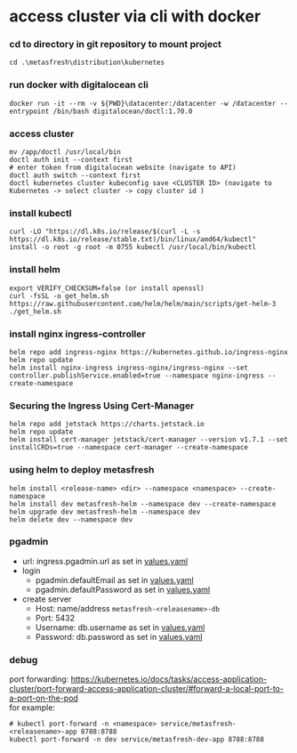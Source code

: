 # access cluster via cli with docker

### cd to directory in git repository to mount project
```
cd .\metasfresh\distribution\kubernetes
```
### run docker with digitalocean cli
```
docker run -it --rm -v ${PWD}\datacenter:/datacenter -w /datacenter --entrypoint /bin/bash digitalocean/doctl:1.70.0
```

### access cluster
```
mv /app/doctl /usr/local/bin
doctl auth init --context first
# enter token from digitalocean website (navigate to API)
doctl auth switch --context first
doctl kubernetes cluster kubeconfig save <CLUSTER ID> (navigate to Kubernetes -> select cluster -> copy cluster id )
```

### install kubectl
```
curl -LO "https://dl.k8s.io/release/$(curl -L -s https://dl.k8s.io/release/stable.txt)/bin/linux/amd64/kubectl"
install -o root -g root -m 0755 kubectl /usr/local/bin/kubectl
```

### install helm
```
export VERIFY_CHECKSUM=false (or install openssl)
curl -fsSL -o get_helm.sh https://raw.githubusercontent.com/helm/helm/main/scripts/get-helm-3
./get_helm.sh
```

### install nginx ingress-controller
```
helm repo add ingress-nginx https://kubernetes.github.io/ingress-nginx
helm repo update
helm install nginx-ingress ingress-nginx/ingress-nginx --set controller.publishService.enabled=true --namespace nginx-ingress --create-namespace

```

### Securing the Ingress Using Cert-Manager

```
helm repo add jetstack https://charts.jetstack.io
helm repo update
helm install cert-manager jetstack/cert-manager --version v1.7.1 --set installCRDs=true --namespace cert-manager --create-namespace
```

### using helm to deploy metasfresh
```
helm install <release-name> <dir> --namespace <namespace> --create-namespace
helm install dev metasfresh-helm --namespace dev --create-namespace
helm upgrade dev metasfresh-helm --namespace dev
helm delete dev --namespace dev
```

### pgadmin
- url: ingress.pgadmin.url as set in [values.yaml](./metasfresh-helm/values.yaml)
- login 
    - pgadmin.defaultEmail as set in [values.yaml](./metasfresh-helm/values.yaml)
    - pgadmin.defaultPassword as set in [values.yaml](./metasfresh-helm/values.yaml)
- create server
    - Host: name/address ```metasfresh-<releasename>-db```
    - Port: 5432
    - Username: db.username as set in [values.yaml](./metasfresh-helm/values.yaml)
    - Password: db.password as set in [values.yaml](./metasfresh-helm/values.yaml)

### debug
port forwarding: https://kubernetes.io/docs/tasks/access-application-cluster/port-forward-access-application-cluster/#forward-a-local-port-to-a-port-on-the-pod  
for example:
```
# kubectl port-forward -n <namespace> service/metasfresh-<releasename>-app 8788:8788
kubectl port-forward -n dev service/metasfresh-dev-app 8788:8788